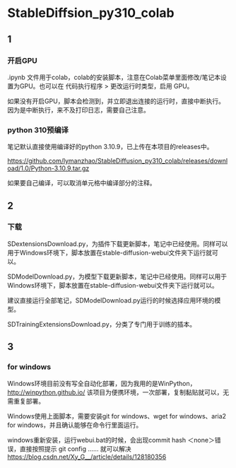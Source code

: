 # StableDiffsion_py310_colab

## 1

### 开启GPU

.ipynb 文件用于colab，colab的安装脚本，注意在Colab菜单里面修改/笔记本设置为GPU。也可以在 代码执行程序 > 更改运行时类型，启用 GPU。

如果没有开启GPU，脚本会检测到，并立即退出连接的运行时，直接中断执行。因为是中断执行，来不及打印日志，需要自己注意。


### python 310预编译

笔记默认直接使用编译好的python 3.10.9，已上传在本项目的releases中。

https://github.com/lymanzhao/StableDiffusion_py310_colab/releases/download/1.0/Python-3.10.9.tar.gz

如果要自己编译，可以取消单元格中编译部分的注释。



## 2

### 下载

SDextensionsDownload.py，为插件下载更新脚本，笔记中已经使用。同样可以用于Windows环境下，脚本放置在stable-diffusion-webui文件夹下运行就可以。

SDModelDownload.py，为模型下载更新脚本，笔记中已经使用。同样可以用于Windows环境下，脚本放置在stable-diffusion-webui文件夹下运行就可以。

建议直接运行全部笔记，SDModelDownload.py运行的时候选择应用环境的模型。



SDTrainingExtensionsDownload.py，分类了专门用于训练的插本。


## 3
### for windows

Windows环境目前没有写全自动化部署，因为我用的是WinPython，
http://winpython.github.io/
该项目为便携环境，一次部署，复制黏贴就可以，无需重复部署。

Windows使用上面脚本，需要安装git for windows、wget for windows、aria2 for windows，并且确认能够在命令行里面运行。

windows重新安装，运行webui.bat的时候，会出现commit hash ＜none＞错误，直接按照提示 git config …… 就可以解决
https://blog.csdn.net/Xy_G__/article/details/128180356

